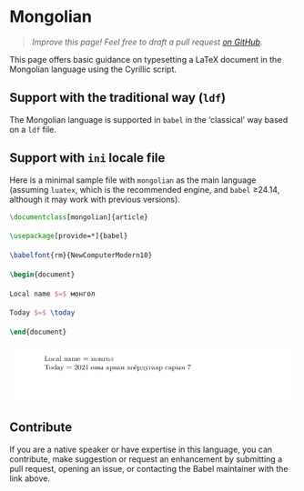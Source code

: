 # Mongolian

<blockquote>
  <p><em>Improve this page! Feel free to draft a pull request <a href="https://github.com/latex3/babel/tree/docs/docs">on GitHub</a>.</em></p>
</blockquote>

This page offers basic guidance on typesetting a LaTeX document in the
Mongolian language using the Cyrillic script.

## Support with the traditional way (`ldf`)

The Mongolian language is supported in `babel` in the ‘classical’ way
based on a `ldf` file.

## Support with `ini` locale file

Here is a minimal sample file with `mongolian` as the main language
(assuming `luatex`, which is the recommended engine, and `babel` ≥24.14,
although it may work with previous versions).

```tex
\documentclass[mongolian]{article}

\usepackage[provide=*]{babel}

\babelfont{rm}{NewComputerModern10}

\begin{document}

Local name $=$ монгол

Today $=$ \today

\end{document}
```

![](../media/locale-mongolian.png)

## Contribute

If you are a native speaker or have expertise in this language, you can
contribute, make suggestion or request an enhancement by submitting a
pull request, opening an issue, or contacting the Babel maintainer with
the link above.